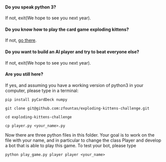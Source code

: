 


#### Do you speak python 3?
If not, exit(We hope to see you next year).

#### Do you know how to play the card game exploding kittens?
If not, [go there](https://explodingkittens.com/how-to-play).

#### Do you want to build an AI player and try to beat everyone else?
If not, exit(We hope to see you next year).

#### Are you still here?
If yes, and assuming you have a working version of python3 in your computer, please type in a terminal:

```
pip install pyCardDeck numpy

git clone git@github.com:zfountas/exploding-kittens-challenge.git

cd exploding-kittens-challenge

cp player.py <your_name>.py
```

Now there are three python files in this folder. Your goal is to work on the file with your name, and in particular to change the class Player and develop a bot that is able to play this game. To test your bot, please type

```
python play_game.py player player <your_name>
```

